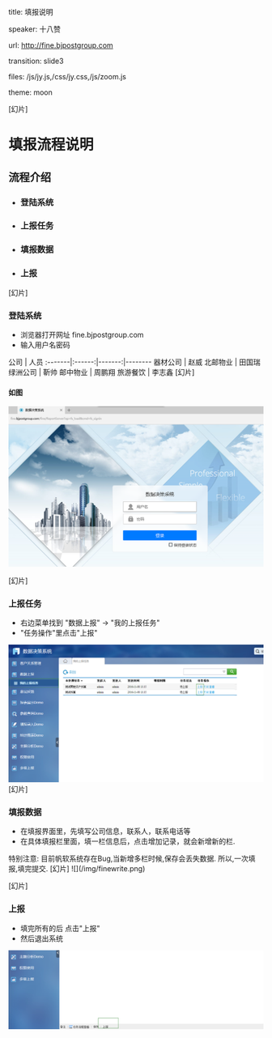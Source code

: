 title: 填报说明

speaker: 十八赞

url: http://fine.bjpostgroup.com

transition: slide3

files: /js/jy.js,/css/jy.css,/js/zoom.js

theme: moon

[幻片]
# 填报流程说明
## 流程介绍
- ### 登陆系统
- ### 上报任务
- ### 填报数据
- ### 上报

[幻片]
### 登陆系统
- 浏览器打开网址 fine.bjpostgroup.com
- 输入用户名密码

公司 | 人员
:-------|:------:|-------:|--------
器材公司 | 赵威
北邮物业 | 田国瑞
绿洲公司 | 靳帅
邮中物业 | 周鹏翔
旅游餐饮 | 李志鑫
[幻片]
#### 如图
![](/img/finelogin.png)

[幻片]
### 上报任务
-  右边菜单找到 "数据上报" -> "我的上报任务"
-  "任务操作"里点击"上报"


![](/img/fineup.png)
[幻片]
### 填报数据
- 在填报界面里，先填写公司信息，联系人，联系电话等
- 在具体填报栏里面，填一栏信息后，点击增加记录，就会新增新的栏.

<span class="text-warning">
特别注意: 目前帆软系统存在Bug,当新增多栏时候,保存会丢失数据. 所以,一次填报,填完提交.
</span>
[幻片]
![](/img/finewrite.png)

[幻片]
### 上报
- 填完所有的后 点击"上报"
- 然后退出系统

![](/img/finish.png)

